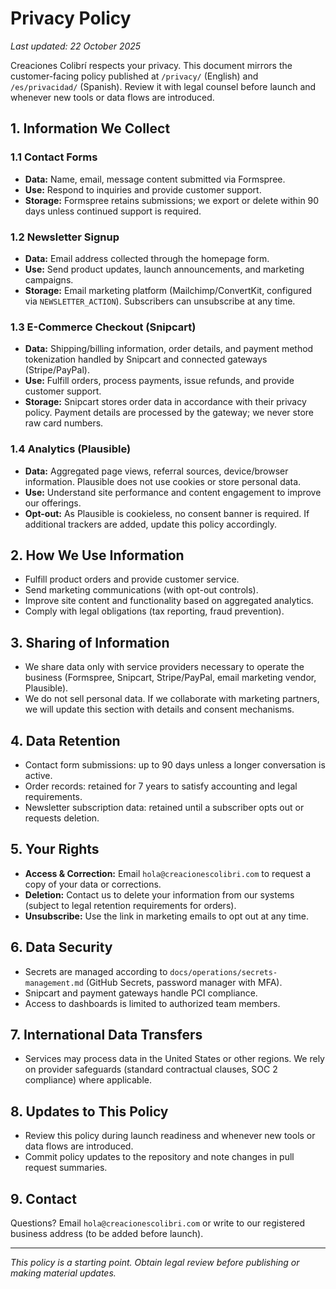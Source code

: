 # Privacy Policy

_Last updated: 22 October 2025_

Creaciones Colibrí respects your privacy. This document mirrors the customer-facing policy published at `/privacy/` (English) and `/es/privacidad/` (Spanish). Review it with legal counsel before launch and whenever new tools or data flows are introduced.

## 1. Information We Collect

### 1.1 Contact Forms

- **Data:** Name, email, message content submitted via Formspree.
- **Use:** Respond to inquiries and provide customer support.
- **Storage:** Formspree retains submissions; we export or delete within 90 days unless continued support is required.

### 1.2 Newsletter Signup

- **Data:** Email address collected through the homepage form.
- **Use:** Send product updates, launch announcements, and marketing campaigns.
- **Storage:** Email marketing platform (Mailchimp/ConvertKit, configured via `NEWSLETTER_ACTION`). Subscribers can unsubscribe at any time.

### 1.3 E-Commerce Checkout (Snipcart)

- **Data:** Shipping/billing information, order details, and payment method tokenization handled by Snipcart and connected gateways (Stripe/PayPal).
- **Use:** Fulfill orders, process payments, issue refunds, and provide customer support.
- **Storage:** Snipcart stores order data in accordance with their privacy policy. Payment details are processed by the gateway; we never store raw card numbers.

### 1.4 Analytics (Plausible)

- **Data:** Aggregated page views, referral sources, device/browser information. Plausible does not use cookies or store personal data.
- **Use:** Understand site performance and content engagement to improve our offerings.
- **Opt-out:** As Plausible is cookieless, no consent banner is required. If additional trackers are added, update this policy accordingly.

## 2. How We Use Information

- Fulfill product orders and provide customer service.
- Send marketing communications (with opt-out controls).
- Improve site content and functionality based on aggregated analytics.
- Comply with legal obligations (tax reporting, fraud prevention).

## 3. Sharing of Information

- We share data only with service providers necessary to operate the business (Formspree, Snipcart, Stripe/PayPal, email marketing vendor, Plausible).
- We do not sell personal data. If we collaborate with marketing partners, we will update this section with details and consent mechanisms.

## 4. Data Retention

- Contact form submissions: up to 90 days unless a longer conversation is active.
- Order records: retained for 7 years to satisfy accounting and legal requirements.
- Newsletter subscription data: retained until a subscriber opts out or requests deletion.

## 5. Your Rights

- **Access & Correction:** Email `hola@creacionescolibri.com` to request a copy of your data or corrections.
- **Deletion:** Contact us to delete your information from our systems (subject to legal retention requirements for orders).
- **Unsubscribe:** Use the link in marketing emails to opt out at any time.

## 6. Data Security

- Secrets are managed according to `docs/operations/secrets-management.md` (GitHub Secrets, password manager with MFA).
- Snipcart and payment gateways handle PCI compliance.
- Access to dashboards is limited to authorized team members.

## 7. International Data Transfers

- Services may process data in the United States or other regions. We rely on provider safeguards (standard contractual clauses, SOC 2 compliance) where applicable.

## 8. Updates to This Policy

- Review this policy during launch readiness and whenever new tools or data flows are introduced.
- Commit policy updates to the repository and note changes in pull request summaries.

## 9. Contact

Questions? Email `hola@creacionescolibri.com` or write to our registered business address (to be added before launch).

---

_This policy is a starting point. Obtain legal review before publishing or making material updates._
